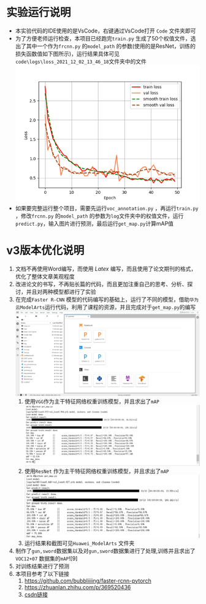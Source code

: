 # 实验运行说明

* 本实验代码的IDE使用的是VsCode，右键通过VsCode打开 `Code` 文件夹即可
* 为了方便老师运行检查，本项目已经跑完`train.py` 生成了50个权值文件，选出了其中一个作为`frcnn.py`  的`model_path` 的参数(使用的是ResNet，训练的损失函数值如下图所示)，运行结果具体可见`code\logs\loss_2021_12_02_13_46_18`文件夹中的文件
  ![epoch_loss_2021_12_02_13_46_18](Code\logs\loss_2021_12_02_13_46_18\epoch_loss_2021_12_02_13_46_18.png)
* 如果要完整运行整个项目，需要先运行`voc_annotation.py` ，再运行`train.py` ，修改`frcnn.py`  的`model_path` 的参数为`log`文件夹中的权值文件，运行`predict.py`，输入图片进行预测，最后运行`get_map.py`计算mAP值 



# v3版本优化说明

1. 文档不再使用Word编写，而使用 $Latex$  编写，而且使用了论文期刊的格式，优化了整体文章美观程度
2. 改进论文的书写，不再贴长篇的代码，而且更加注重自己的思考、分析、探讨，并且对两种模型都进行了实验
3. 在完成`Faster R-CNN` 模型的代码编写的基础上，运行了不同的模型，借助`华为云ModelArts`运行代码，利用了课程的资源，并且完成对于`get_map.py`的编写![HuaweiModeArts2](Huawei_ModelArts\HuaweiModeArts2.png)
   1. 使用`VGG`作为主干特征网络权重训练模型，并且求出了`mAP`![mAP_VGG](Huawei_ModelArts\mAP_VGG.png)
   2. 使用`ResNet` 作为主干特征网络权重训练模型，并且求出了`mAP`![mAP_ResNet](Huawei_ModelArts\mAP_ResNet.png)
   3. 运行结果和截图可见`Huawei_ModelArts` 文件夹
4. 制作了`gun,sword`数据集以及对`gun,sword`数据集进行了处理,训练并且求出了`VOC12+07` 数据集的`mAP`![9]
5. 对训练结果进行了预测
6. 本项目参考了以下链接
   1. https://github.com/bubbliiiing/faster-rcnn-pytorch
   2. https://zhuanlan.zhihu.com/p/369520436
   3. [csdn链接](https://blog.csdn.net/weixin_44791964/article/details/105739918?ops_request_misc=%257B%2522request%255Fid%2522%253A%2522163843230816780264068682%2522%252C%2522scm%2522%253A%252220140713.130102334.pc%255Fblog.%2522%257D&request_id=163843230816780264068682&biz_id=0&utm_medium=distribute.pc_search_result.none-task-blog-2~blog~first_rank_v2~rank_v29-3-105739918.pc_v2_rank_blog_default&utm_term=Pytorch&spm=1018.2226.3001.4450)


